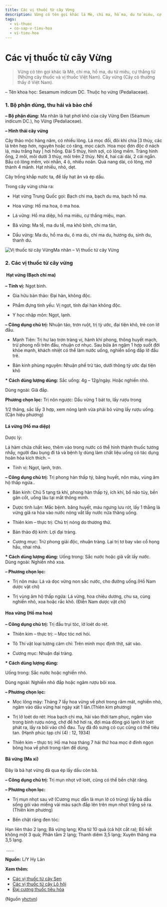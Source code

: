 ```yaml
---
title: Các vị thuốc từ cây Vừng
description: Vừng có tên gọi khác là Mè, chi ma, hồ ma, du tử miêu, cự thắng tử (Những cây thuốc và vị thuốc Việt Nam). Cây vừng (Cây cỏ thường thấy ở Việt Nam).
tags:
  - vi-thuoc
  - co-sap-v-tieu-hoa
  - vi-tieu-hoa
---
```


# Các vị thuốc từ cây Vừng 

> Vừng có tên gọi khác là Mè, chi ma, hồ ma, du tử miêu, cự thắng tử (Những cây thuốc và vị thuốc Việt Nam). Cây vừng (Cây cỏ thường thấy ở Việt Nam).

– Tên khoa học: Sesamum indicum DC. Thuộc họ vừng (Pedaliaceae). 

### 1. Bộ phận dùng, thu hái và bào chế

**– Bộ phận dùng:** Ma nhân là hạt phơi khô của cây Vừng Đen (Séamum indicum DC.), họ Vừng (Pedaliaceae).

**– Hình thái cây vừng**

Cây thảo mộc hàng năm, có nhiều lông. Lá mọc đối, đôi khi chia |3 thùy, các lá trên hẹp hơn, nguyên hoặc có răng, mọc cách. Hoa mọc đơn độc ở nách lá, màu trắng hay | hơi hồng. Đài 5 thùy, hình sợi, có lông mềm. Tràng hình ống, 2 môi, môi dưới 3 thùy, môi trên 2 thùy. Nhị 4, hai cái dài, 2 cái ngắn. Bầu có lông mềm, vòi nhẵn, 4 ô, nhiều noãn. Quả nang dài, có lông, mở thành 4 mảnh. Hạt nhiều, nhỏ, dẹt.

Cây trồng khắp nước ta, để lấy hạt ăn và ép dầu.

Trong cây vừng chia ra: 

+ Hạt vừng Trung Quốc gọi: Bạch chi ma, bạch du ma, bạch hồ ma.

+ Hoa vừng: Hồ ma hoa, ô ma hoa. 

+ Lá vừng: Hồ ma diệp, hồ ma miêu, cự thắng miệu, mạn.

+ Bã vừng: Ma tể, ma du tể, ma khô bính, chi ma tân,

+ Dầu vừng: Ma du, hồ ma du, ô ma du, chi ma du, hương du, sinh du, thanh du.

![Vị thuốc từ cây Vừng](/imgs/yhctvn/Vi-thuoc-tu-cay-Vung.jpg)Ma nhân – Vị thuốc từ cây Vừng

### 2. Các vị thuốc từ cây vừng

####  Hạt vừng (Bạch chi ma)

**– Tính vị:** Ngọt bình. 

+ Gia hữu bản thảo: Đại hàn, không độc. 

+ Phẩm đựng tinh yếu: Vị ngọt, tính đại hàn không độc. 

+ Y học nhập môn: Ngọt, lạnh. 

**– Công dụng chủ trị:** Nhuận táo, trơn ruột, trị tỳ ước, đại tiện khô, trẻ con lở đầu.

+ Mạnh Tiên: Trị hư lao trơn tràng vị, hành khí phong, thông huyết mạch, trừ phong nổi trên đầu, nhuận cơ nhục. Sau bữa ăn ngậm 1 hợp suốt đời khỏe mạnh, khách nhiệt có thể làm nước uống, nghiền sống đắp lở đầu trẻ.

+ Bản kinh phùng nguyên: Nhuận phế trừ táo, dưới thông tỳ ước đại tiện khô

**\* Cách dùng lượng dùng:** Sắc uống: 4g – 12g/ngày. Hoặc nghiền nhỏ.

Dùng ngoài: Giã đắp.

**Phương chọn lọc:** Trị nôn ngược: Dầu vừng 1 bát to, lấy rượu trong

1/2 thăng, sắc lấy 3 hợp, xem nóng lạnh vừa phải bỏ vừng lấy rượu uống. (Cận hiệu phương) 

#### Lá vừng (Hồ ma diệp)

Dược lý:

Lá hàm chứa chất keo, thêm vào trong nước có thể hình thành thuốc tương nhầy, người đau bụng đi tả và bệnh lỵ dùng làm chất liệu uống có tác dụng hoãn hòa kích thích. – 

+ Tính vị: Ngọt, lạnh, trơn. 

**– Công dụng chủ trị:** Trị phong hàn thấp tý, băng huyết, nôn máu, vùng âm hộ thấp ngứa..

+ Bản kinh: Chủ 5 tạng tà khí, phong hàn thấp tý, ích khí, bổ não tủy, bền gân cốt, uống lâu tại mắt thông minh. 

+ Dược tính luận: Mắc bệnh. băng huyết, máu ngưng lưu rót, lấy 1 thằng lá vừng giã ra hòa vào nước nóng vắt lấy nước nửa thăng uống.

+ Thiên kim – thực trị: Chủ trị nóng do thương thử.

+ Bản thảo độ kinh: Lợi đại tràng. 

+ Cương mục: Trừ phong giải độc, nhuận tràng. Lại trị tơ bay vào cổ họng hầu, nhai nhá.

**\* Cách dùng lượng dùng:** Uống trong: Sắc nước hoặc giã vắt lấy nước. Dùng ngoài: Nghiền nhỏ xoa. 

**– Phương chọn lọc:**

+ Trị nôn máu: Lá và dọc vừng non sắc nước, cho đường uống.(Hồ Nam dược vật chí)

+ Trị vùng âm hộ thấp ngứa: Lá vừng, hoa chiêu dương, chu sa, cùng nghiền nhỏ, xoa hoặc rắc khô. (Điền Nam dược vật chí) 

#### Hoa vừng (Hồ ma hoa)

**– Công dụng chủ trị:** Trị đầu trụi tóc, lở loét do rét.

+ Thiên kim – thực trị: – Mọc tóc nơi hói.

+ Tô Thí vật loại tương cảm chí: Trên mình mọc định thịt, sát vào.

+ Cương mục: Nhuận đại tràng. 

**\* Cách dùng lượng dùng:**

Uống trong: Sắc nước hoặc nghiền nhỏ. 

Dùng ngoài: Nghiền nhỏ đắp hoặc ngâm rượu bôi xoa.

**– Phương chọn lọc:**

+ Mọc lông mày: Tháng 7 lấy hoa vừng về phơi trong râm mát, nghiền nhỏ, ngâm vào dầu vừng hai ngày xát 1 lần.(Thiên kim phương)

+ Trị lở loét do rét: Hoa bạch chi ma, hái vào thời tam phục, ngâm vào trong bình rượu nóng, chớ để hở hơi ra, đợi mùa đông gió lạnh lở loét phát ra, lấy ra bôi vào chỗ đau. Tuy đã đỏ sưng có cục cũng có thể tiêu tan. (Hạnh phúc tạp chí (4) : 12, 1934)

+ Thiên kim – thực trị: Hồ ma hoa tháng 7 hái thứ hoa mọc ở đỉnh ngọn bông hoa về phơi trong râm để dùng.

#### Bã vừng (Ma xỉ)

Đây là bã hạt vừng đã qua ép lấy dầu còn bã.

**– Công dụng chủ trị:** Trị mụn nhọt vỡ loét, cũng có thể bền chặt răng.

**– Phương chọn lọc:**

+ Trị mụn nhọt sau vỡ (Cương mục dẫn là mụn lở có trùng) lấy bã dầu sống gói vào miếng vải màu sạch đắp lên trên mụn nhọt trắng sē ra. (Thiên kim phương) 

+ Bền chặt răng đen tóc:

Hạn liên thảo 2 lạng; Bã vừng lạng; Kha tử 10 quả (cả hột cắt ra); Bồ kết không một 3 quả; Phân tằm 2 lạng; Thanh diêm 3,5 lạng; Xuyên thăng ma 3,5 lạng. 

 ……

**Nguồn:** L/Y Hy Lãn

**Xem thêm:**

* [Các vị thuốc từ cây Sen](/yhctvn/cac-vi-thuoc-tu-cay-sen)
* [Các vị thuốc từ cây Lô hội](/yhctvn/cac-vi-thuoc-tu-cay-lo-hoi)
* [Đại cương thuốc tiêu hóa](/yhctvn/dai-cuong-thuoc-tieu-hoa)

(Nguồn <a href="https://yhctvn.com/cac-vi-thuoc-tu-cay-vung/" target="_blank">yhctvn</a>)
